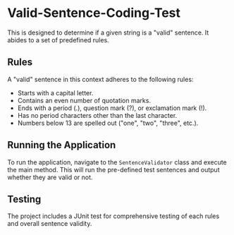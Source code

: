 # Valid-Sentence-Coding-Test

This is designed to determine if a given string is a "valid" sentence. It abides to a set of predefined rules.

## Rules
A "valid" sentence in this context adheres to the following rules:
- Starts with a capital letter.
- Contains an even number of quotation marks.
- Ends with a period (.), question mark (?), or exclamation mark (!).
- Has no period characters other than the last character.
- Numbers below 13 are spelled out ("one", "two", "three", etc.).

## Running the Application
To run the application, navigate to the `SentenceValidator` class and execute the main method. This will run the pre-defined test sentences and output whether they are valid or not.

## Testing
The project includes a JUnit test  for comprehensive testing of each rules and overall sentence validity.
